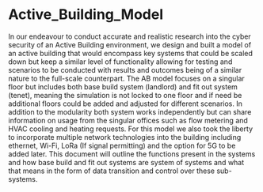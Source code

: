 # Active_Building_Model
In our endeavour to conduct accurate and realistic research into the cyber security of an Active Building environment, we design and built a model of an active building that would encompass key systems that could be scaled down but keep a similar level of functionality allowing for testing and scenarios to be conducted with results and outcomes being of a similar nature to the full-scale counterpart. The AB model focuses on a singular floor but includes both base build system (landlord) and fit out system (tenet), meaning the simulation is not locked to one floor and if need be additional floors could be added and adjusted for different scenarios. In addition to the modularity both system works independently but can share information on usage from the singular offices such as flow metering and HVAC cooling and heating requests. For this model we also took the liberty to incorporate multiple network technologies into the building including ethernet, Wi-Fi, LoRa (If signal permitting) and the option for 5G to be added later. This document will outline the functions present in the systems and how base build and fit out systems are system of systems and what that means in the form of data transition and control over these sub-systems.
